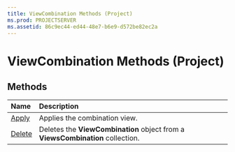```yaml
---
title: ViewCombination Methods (Project)
ms.prod: PROJECTSERVER
ms.assetid: 86c9ec44-ed44-48e7-b6e9-d572be82ec2a
---
```



# ViewCombination Methods (Project)

## Methods



|**Name**|**Description**|
|:-----|:-----|
|[Apply](viewcombination-apply-method-project.md)|Applies the combination view.|
|[Delete](viewcombination-delete-method-project.md)|Deletes the  **ViewCombination** object from a **ViewsCombination** collection.|

